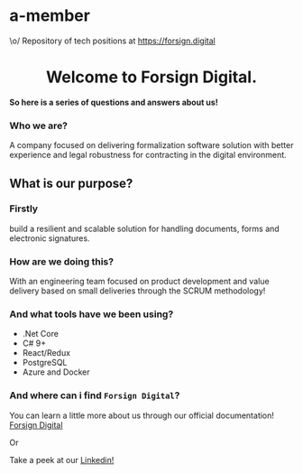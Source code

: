 # a-member
\o/ Repository of tech positions at https://forsign.digital

<h1 align="center"> Welcome to Forsign Digital. </h1>

**So here is a series of questions and answers about us!**

### Who we are?

A company focused on delivering formalization software solution with better experience and legal robustness for contracting in the digital environment.

## What is our purpose?

### Firstly

build a resilient and scalable solution for handling documents, forms and electronic signatures.


### How are we doing this?

With an engineering team focused on product development and value delivery based on small deliveries through the SCRUM methodology!

### And what tools have we been using?

* .Net Core
* C# 9+
* React/Redux
* PostgreSQL
* Azure and Docker


### And where can i find `Forsign Digital`?

You can learn a little more about us through our official documentation! [Forsign Digital](https://doc.forsign.digital/reference/documentation)

Or

Take a peek at our [Linkedin!](https://www.linkedin.com/company/formalizar-e-signature/mycompany/) 

